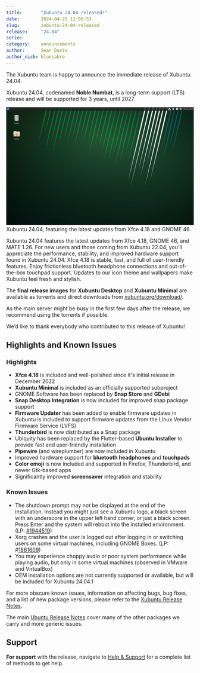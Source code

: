 ```yaml
---
title:       "Xubuntu 24.04 released!"
date:        2024-04-25 12:00:53
slug:        xubuntu-24-04-released
release:     "24.04"
serie:       
category:    announcements
author:      Sean Davis
author_nick: bluesabre
---
```


The Xubuntu team is happy to announce the immediate release of Xubuntu 24.04.

Xubuntu 24.04, codenamed **Noble Numbat**, is a long-term support (LTS) release and will be supported for 3 years, until 2027.

![](/assets/articles/2024/xubuntu-24.04.png)
Xubuntu 24.04, featuring the latest updates from Xfce 4.18 and GNOME 46.

Xubuntu 24.04 features the latest updates from Xfce 4.18, GNOME 46, and MATE 1.26. For new users and those coming from Xubuntu 22.04, you'll appreciate the performance, stability, and improved hardware support found in Xubuntu 24.04. Xfce 4.18 is stable, fast, and full of user-friendly features. Enjoy frictionless bluetooth headphone connections and out-of-the-box touchpad support. Updates to our icon theme and wallpapers make Xubuntu feel fresh and stylish.

The **final release images** for **Xubuntu Desktop** and **Xubuntu Minimal** are available as torrents and direct downloads from [xubuntu.org/download/](https://xubuntu.org/download/).

As the main server might be busy in the first few days after the release, we recommend using the torrents if possible.

We’d like to thank everybody who contributed to this release of Xubuntu!

Highlights and Known Issues
---------------------------

### Highlights

- **Xfce 4.18** is included and well-polished since it's initial release in December 2022
- **Xubuntu Minimal** is included as an officially supported subproject
- GNOME Software has been replaced by **Snap Store** and **GDebi**
- **Snap Desktop Integration** is now included for improved snap package support
- **Firmware Updater** has been added to enable firmware updates in Xubuntu is included to support firmware updates from the Linux Vendor Firmware Service (LVFS)
- **Thunderbird** is now distributed as a Snap package
- Ubiquity has been replaced by the Flutter-based **Ubuntu Installer** to provide fast and user-friendly installation
- **Pipewire** (and wireplumber) are now included in Xubuntu
- Improved hardware support for **bluetooth headphones** and **touchpads**
- **Color emoji** is now included and supported in Firefox, Thunderbird, and newer Gtk-based apps
- Significantly improved **screensaver** integration and stability

### Known Issues

- The shutdown prompt may not be displayed at the end of the installation. Instead you might just see a Xubuntu logo, a black screen with an underscore in the upper left hand corner, or just a black screen. Press Enter and the system will reboot into the installed environment. (LP: [\#1944519](https://bugs.launchpad.net/ubuntu-release-notes/+bug/1944519))
- Xorg crashes and the user is logged out after logging in or switching users on some virtual machines, including GNOME Boxes. (LP: #[1861609](https://bugs.launchpad.net/ubuntu/+source/xorg-server/+bug/1861609))
- You may experience choppy audio or poor system performance while playing audio, but only in some virtual machines (observed in VMware and VirtualBox)
- OEM installation options are not currently supported or available, but will be included for Xubuntu 24.04.1

For more obscure known issues, information on affecting bugs, bug fixes, and a list of new package versions, please refer to the [Xubuntu Release Notes](https://wiki.xubuntu.org/releases/24.04/release-notes).

The main [Ubuntu Release Notes](https://discourse.ubuntu.com/t/noble-numbat-release-notes/39890) cover many of the other packages we carry and more generic issues.

Support
-------

**For support** with the release, navigate to [Help &amp; Support](https://xubuntu.org/help/) for a complete list of methods to get help.
